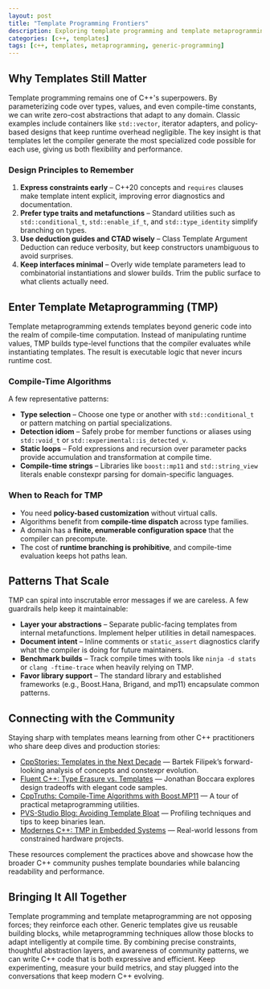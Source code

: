 ```yaml
---
layout: post
title: "Template Programming Frontiers"
description: Exploring template programming and template metaprogramming in modern C++ while curating further reading from the community.
categories: [c++, templates]
tags: [c++, templates, metaprogramming, generic-programming]
---
```


## Why Templates Still Matter

Template programming remains one of C++'s superpowers. By parameterizing code over types, values, and even compile-time constants, we can write zero-cost abstractions that adapt to any domain. Classic examples include containers like `std::vector`, iterator adapters, and policy-based designs that keep runtime overhead negligible. The key insight is that templates let the compiler generate the most specialized code possible for each use, giving us both flexibility and performance.

### Design Principles to Remember

1. **Express constraints early** – C++20 concepts and `requires` clauses make template intent explicit, improving error diagnostics and documentation.
2. **Prefer type traits and metafunctions** – Standard utilities such as `std::conditional_t`, `std::enable_if_t`, and `std::type_identity` simplify branching on types.
3. **Use deduction guides and CTAD wisely** – Class Template Argument Deduction can reduce verbosity, but keep constructors unambiguous to avoid surprises.
4. **Keep interfaces minimal** – Overly wide template parameters lead to combinatorial instantiations and slower builds. Trim the public surface to what clients actually need.

## Enter Template Metaprogramming (TMP)

Template metaprogramming extends templates beyond generic code into the realm of compile-time computation. Instead of manipulating runtime values, TMP builds type-level functions that the compiler evaluates while instantiating templates. The result is executable logic that never incurs runtime cost.

### Compile-Time Algorithms

A few representative patterns:

- **Type selection** – Choose one type or another with `std::conditional_t` or pattern matching on partial specializations.
- **Detection idiom** – Safely probe for member functions or aliases using `std::void_t` or `std::experimental::is_detected_v`.
- **Static loops** – Fold expressions and recursion over parameter packs provide accumulation and transformation at compile time.
- **Compile-time strings** – Libraries like `boost::mp11` and `std::string_view` literals enable constexpr parsing for domain-specific languages.

### When to Reach for TMP

- You need **policy-based customization** without virtual calls.
- Algorithms benefit from **compile-time dispatch** across type families.
- A domain has a **finite, enumerable configuration space** that the compiler can precompute.
- The cost of **runtime branching is prohibitive**, and compile-time evaluation keeps hot paths lean.

## Patterns That Scale

TMP can spiral into inscrutable error messages if we are careless. A few guardrails help keep it maintainable:

- **Layer your abstractions** – Separate public-facing templates from internal metafunctions. Implement helper utilities in detail namespaces.
- **Document intent** – Inline comments or `static_assert` diagnostics clarify what the compiler is doing for future maintainers.
- **Benchmark builds** – Track compile times with tools like `ninja -d stats` or `clang -ftime-trace` when heavily relying on TMP.
- **Favor library support** – The standard library and established frameworks (e.g., Boost.Hana, Brigand, and mp11) encapsulate common patterns.

## Connecting with the Community

Staying sharp with templates means learning from other C++ practitioners who share deep dives and production stories:

- [CppStories: Templates in the Next Decade](https://www.cppstories.com/2024/templates-next-decade/) — Bartek Filipek’s forward-looking analysis of concepts and constexpr evolution.
- [Fluent C++: Type Erasure vs. Templates](https://www.fluentcpp.com/2023/11/28/type-erasure-vs-templates/) — Jonathan Boccara explores design tradeoffs with elegant code samples.
- [CppTruths: Compile-Time Algorithms with Boost.MP11](https://www.cpptruths.com/compile-time-algorithms-mp11/) — A tour of practical metaprogramming utilities.
- [PVS-Studio Blog: Avoiding Template Bloat](https://pvs-studio.com/en/blog/posts/cpp/0917/) — Profiling techniques and tips to keep binaries lean.
- [Modernes C++: TMP in Embedded Systems](https://www.modernescpp.com/index.php/template-metaprogramming-in-embedded-systems/) — Real-world lessons from constrained hardware projects.

These resources complement the practices above and showcase how the broader C++ community pushes template boundaries while balancing readability and performance.

## Bringing It All Together

Template programming and template metaprogramming are not opposing forces; they reinforce each other. Generic templates give us reusable building blocks, while metaprogramming techniques allow those blocks to adapt intelligently at compile time. By combining precise constraints, thoughtful abstraction layers, and awareness of community patterns, we can write C++ code that is both expressive and efficient. Keep experimenting, measure your build metrics, and stay plugged into the conversations that keep modern C++ evolving.

